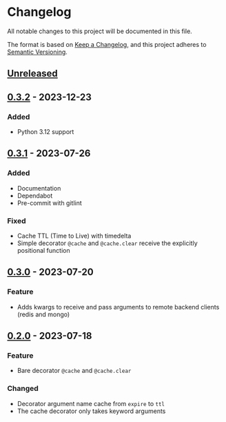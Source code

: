 # Changelog

All notable changes to this project will be documented in this file.

The format is based on [Keep a Changelog](https://keepachangelog.com/en/1.0.0/),
and this project adheres to [Semantic Versioning](https://semver.org/spec/v2.0.0.html).

## [Unreleased]

## [0.3.2] - 2023-12-23
### Added
- Python 3.12 support

## [0.3.1] - 2023-07-26
### Added
- Documentation
- Dependabot
- Pre-commit with gitlint

### Fixed
- Cache TTL (Time to Live) with timedelta
- Simple decorator ``@cache`` and ``@cache.clear`` receive the explicitly positional function

## [0.3.0] - 2023-07-20
### Feature
- Adds kwargs to receive and pass arguments to remote backend clients (redis and mongo)

## [0.2.0] - 2023-07-18
### Feature
- Bare decorator ``@cache`` and ``@cache.clear``

### Changed
- Decorator argument name cache from ``expire`` to ``ttl``
- The cache decorator only takes keyword arguments

[Unreleased]: https://github.com/taconi/cachetoolz/compare/0.3.2...HEAD
[0.3.2]: https://github.com/taconi/cachetoolz/compare/0.3.1...0.3.2
[0.3.1]: https://github.com/taconi/cachetoolz/compare/0.3.0...0.3.1
[0.3.0]: https://github.com/taconi/cachetoolz/compare/0.2.0...0.3.0
[0.2.0]: https://github.com/taconi/cachetoolz/releases/tag/0.2.0
